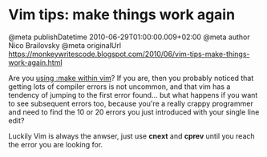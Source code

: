 # Vim tips: make things work again

@meta publishDatetime 2010-06-29T01:00:00.009+02:00
@meta author Nico Brailovsky
@meta originalUrl https://monkeywritescode.blogspot.com/2010/06/vim-tips-make-things-work-again.html

Are you [using :make within vim](/blog_md/2010/0629_Vimtipsmakethingsworkagain.md)? If you are, then you probably noticed that getting lots of compiler errors is not uncommon, and that vim has a tendency of jumping to the first error found... but what happens if you want to see subsequent errors too, because you're a really crappy programmer and need to find the 10 or 20 errors you just introduced with your single line edit?

Luckily Vim is always the anwser, just use **cnext** and **cprev** until you reach the error you are looking for.

